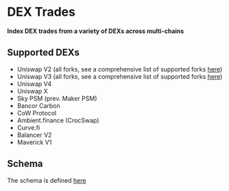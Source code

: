 # DEX Trades

**Index DEX trades from a variety of DEXs across multi-chains**

## Supported DEXs

- Uniswap V2 (all forks, see a comprehensive list of supported forks [here](./listeners/src/UniswapV2.sol))
- Uniswap V3 (all forks, see a comprehensive list of supported forks [here](./listeners/src/UniswapV3.sol))
- Uniswap V4
- Uniswap X
- Sky PSM (prev. Maker PSM)
- Bancor Carbon
- CoW Protocol
- Ambient.finance (CrocSwap)
- Curve.fi
- Balancer V2
- Maverick V1

## Schema

The schema is defined [here](./listeners/src/types/DexTrades.sol)
